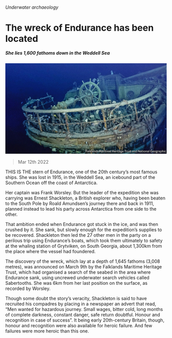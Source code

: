 ###### Underwater archaeology

# The wreck of Endurance has been located 

##### She lies 1,600 fathoms down in the Weddell Sea 

![image](images/20220312_STP004_0.jpg) 

> Mar 12th 2022 

THIS IS THE stern of Endurance, one of the 20th century’s most famous ships. She was lost in 1915, in the Weddell Sea, an icebound part of the Southern Ocean off the coast of Antarctica.

Her captain was Frank Worsley. But the leader of the expedition she was carrying was Ernest Shackleton, a British explorer who, having been beaten to the South Pole by Roald Amundsen’s journey there and back in 1911, planned instead to lead his party across Antarctica from one side to the other.


That ambition ended when Endurance got stuck in the ice, and was then crushed by it. She sank, but slowly enough for the expedition’s supplies to be recovered. Shackleton then led the 27 other men in the party on a perilous trip using Endurance’s boats, which took them ultimately to safety at the whaling station of Grytviken, on South Georgia, about 1,300km from the place where the vessel had foundered.

The discovery of the wreck, which lay at a depth of 1,645 fathoms (3,008 metres), was announced on March 9th by the Falklands Maritime Heritage Trust, which had organised a search of the seabed in the area where  Endurance sank, using uncrewed underwater search vehicles called Sabertooths. She was 6km from her last position on the surface, as recorded by Worsley.

Though some doubt the story’s veracity, Shackleton is said to have recruited his compadres by placing in a newspaper an advert that read, “Men wanted for hazardous journey. Small wages, bitter cold, long months of complete darkness, constant danger, safe return doubtful. Honour and recognition in case of success”. It being early 20th-century Britain, though, honour and recognition were also available for heroic failure. And few failures were more heroic than this one.

